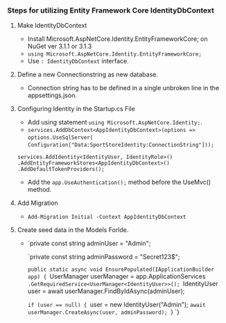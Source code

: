 ### Steps for utilizing Entity Framework Core IdentityDbContext

1. Make IdentityDbContext
   * Install Microsoft.AspNetCore.Identity.EntityFrameworkCore; on NuGet ver 3.1.1 or 3.1.3
   * `using Microsoft.AspNetCore.Identity.EntityFrameworkCore;`
   * Use `: IdentityDbContext` interface.
1. Define a new Connectionstring as new database.
    * Connection string has to be defined in a single unbroken line in the appsettings.json.
1. Configuring Identity in the Startup.cs File
    * Add using statement `using Microsoft.AspNetCore.Identity;`.
    * `services.AddDbContext<AppIdentityDbContext>(options =>`
      `options.UseSqlServer(`
      `Configuration["Data:SportStoreIdentity:ConnectionString"]));`
     
    `services.AddIdentity<IdentityUser, IdentityRole>()`
      `.AddEntityFrameworkStores<AppIdentityDbContext>()`
      `.AddDefaultTokenProviders();`
    
    * Add the `app.UseAuthentication();` method before the UseMvc() method.  
1. Add Migration
    * `Add-Migration Initial -Context AppIdentityDbContext`
1. Create seed data in the Models Forlde.
    * `private const string adminUser = "Admin";
    
      `private const string adminPassword = "Secret123$";
      
      `public static async void EnsurePopulated(IApplicationBuilder app) {
        `UserManager<IdentityUser> userManager = app.ApplicationServices
          `.GetRequiredService<UserManager<IdentityUser>>();
        `IdentityUser user = await userManager.FindByIdAsync(adminUser);
        
        `if (user == null) {
          `user = new IdentityUser("Admin");
          `await userManager.CreateAsync(user, adminPassword);
        `}
      `}
